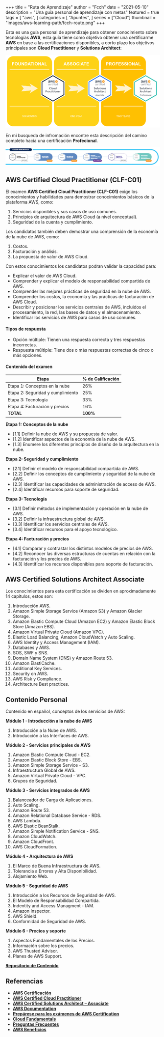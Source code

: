 +++
title = "Ruta de Aprendizaje"
author = "Fcch"
date = "2021-05-10"
description = "Una guía personal de aprendizaje con metas"
featured = true
tags = [
  "aws",
]
categories = [
    "Apuntes",
]
series = ["Cloud"]
thumbnail = "images/aws-learning-path/fcch-route.png"
+++

Esta es una guía personal de aprendizaje para obtener conocimiento sobre tecnologías **AWS**, esta guía tiene como objetivo obtener una certificarme **AWS** en base a las certificaciones disponibles, a corto plazo los objetivos principales son **Cloud Practitioner** y **Solutions Architect**: 

![](/images/aws-learning-path/fcch-route.png)

En mi busqueda de infromación encontre esta descripción del camino completo hacia una certificación **Profecional**.

![](/images/aws-learning-path/aws-route-complete.png)

## AWS Certified Cloud Practitioner (CLF-C01)

El examen **AWS Certified Cloud Practitioner (CLF-C01)** exige los conocimientos y habilidades para demostrar conocimientos básicos de la plataforma AWS, como: 

1. Servicios disponibles y sus casos de uso comunes.
2. Principios de arquitectura de AWS Cloud (a nivel conceptual).
3. Seguridad de la cuenta y cumplimiento.

Los candidatos también deben demostrar una comprensión de la economía de la nube de AWS, como: 

1. Costos.
2. Facturación y análisis.
3. La propuesta de valor de AWS Cloud.

Con estos conocimientos los candidatos podran validar la capacidad para: 

- Explicar el valor de AWS Cloud.
- Comprender y explicar el modelo de responsabilidad compartida de AWS.
- Comprender las mejores prácticas de seguridad en la nube de AWS.
- Comprender los costos, la economía y las prácticas de facturación de AWS Cloud.
- Describir y posicionar los servicios centrales de AWS, incluidos el procesamiento, la red, las bases de datos y el almacenamiento.
- Identificar los servicios de AWS para casos de uso comunes.

#### Tipos de respuesta

- Opción múltiple: Tienen una respuesta correcta y tres respuestas incorrectas.
- Respuesta múltiple: Tiene dos o más respuestas correctas de cinco o más opciones.

#### Contenido del examen

| **Etapa**                         | **% de Calificación** |
| --------------------------------- | --------------------- |
| Etapa 1: Conceptos en la nube     | 26%                   |
| Etapa 2: Seguridad y cumplimiento | 25%                   |
| Etapa 3: Tecnología               | 33%                   |
| Etapa 4: Facturación y precios    | 16%                   |
| **TOTAL**                         | **100%**              |


**Etapa 1: Conceptos de la nube**

- [1.1] Definir la nube de AWS y su propuesta de valor.
- [1.2] Identificar aspectos de la economía de la nube de AWS.
- [1.3] Enumere los diferentes principios de diseño de la arquitectura en la nube.

**Etapa 2: Seguridad y cumplimiento**

- [2.1] Definir el modelo de responsabilidad compartida de AWS.
- [2.2] Definir los conceptos de cumplimiento y seguridad de la nube de AWS.
- [2.3] Identificar las capacidades de administración de acceso de AWS.
- [2.4] Identificar recursos para soporte de seguridad.

**Etapa 3: Tecnología**

- [3.1] Definir métodos de implementación y operación en la nube de AWS.
- [3.2] Definir la infraestructura global de AWS.
- [3.3] Identificar los servicios centrales de AWS.
- [3.4] Identificar recursos para el apoyo tecnológico.

**Etapa 4: Facturación y precios**

- [4.1] Comparar y contrastar los distintos modelos de precios de AWS.
- [4.2] Reconocer las diversas estructuras de cuentas en relación con la facturación y los precios de AWS.
- [4.3] Identificar los recursos disponibles para soporte de facturación.

## AWS Certified Solutions Architect Associate

Los conocimientos para esta certificación se dividen en aproximadamente 14 capítulos, estos son:

1. Introducción AWS.
2. Amazon Simple Storage Service (Amazon S3) y Amazon Glacier Storage.
3. Amazon Elastic Compute Cloud (Amazon EC2) y Amazon Elastic Block Store (Amazon EBS).
4. Amazon Virtual Private Cloud (Amazon VPC).
5. Elastic Load Balancing, Amazon CloudWatch y Auto Scaling.
6. AWS Identity y Access Management (IAM).
7. Databases y AWS.
8. SOS, SWF y SNS.
9. Domain Name System (DNS) y Amazon Route 53.
10. Amazon ElastiCache.
11. Additional Key Services.
12. Security on AWS.
13. AWS Risk y Compliance.
14. Architecture Best practices.

## Contenido Personal

Contenido en español, conceptos de los servicios de AWS:

**Módulo 1 - Introducción a la nube de AWS**

1. Introducción a la Nube de AWS.
2. Introducción a las Interfaces de AWS.

**Módulo 2 - Servicios principales de AWS**

1. Amazon Elastic Compute Cloud - EC2.
2. Amazon Elastic Block Store - EBS.
3. Amazon Simple Storage Service - S3.
4. Infraestructura Global de AWS.
5. Amazon Virtual Private Cloud - VPC.
6. Grupos de Seguridad.

**Módulo 3 - Servicios integrados de AWS**

1. Balanceador de Carga de Aplicaciones.
2. Auto Scaling.
3. Amazon Route 53.
4. Amazon Relational Database Service - RDS.
5. AWS Lambda.
6. AWS Elastic BeanStalk.
7. Amazon Simple Notification Service - SNS.
8. Amazon CloudWatch.
9. Amazon CloudFront.
10. AWS CloudFormation.

**Módulo 4 - Arquitectura de AWS**

1. El Marco de Buena Infraestructura de AWS.
2. Tolerancia a Errores y Alta Disponibilidad.
3. Alojamiento Web.

**Módulo 5 - Seguridad de AWS** 

1. Introducción a los Recursos de Seguridad de AWS.
2. El Modelo de Responsabilidad Compartida.
3. Indentity and Access Managment - IAM.
4. Amazon Inspector.
5. AWS Shield.
6. Conformidad de Seguridad de AWS.

**Módulo 6 - Precios y soporte**

1. Aspectos Fundamentales de los Precios.
2. Información sobre los precios.
3. AWS Thusted Advisor.
4. Planes de AWS Support.

[**Repositorio de Contenido**](https://github.com/fcchn4/aws-practitioner)

## Referencias

- [**AWS Certificación**](https://aws.amazon.com/certification/)
- [**AWS Certified Cloud Practitioner**](https://aws.amazon.com/certification/certified-cloud-practitioner/)
- [**AWS Certified Solutions Architect – Associate**](https://aws.amazon.com/certification/certified-solutions-architect-associate/)
- [**AWS Documentation**](https://docs.aws.amazon.com/)
- [**Prepárese para los exámenes de AWS Certification**](https://aws.amazon.com/es/certification/certification-prep/)
- [**Cloud Fundamentals**](https://www.aws.training/)
- [**Preguntas Frecuentes**](https://aws.amazon.com/es/certification/faqs/)
- [**AWS Beneficios**](https://aws.amazon.com/es/certification/benefits/)